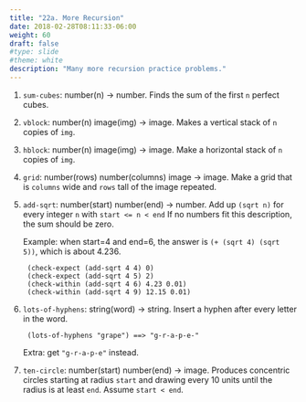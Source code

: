 ```yaml
---
title: "22a. More Recursion"
date: 2018-02-28T08:11:33-06:00
weight: 60
draft: false
#type: slide
#theme: white
description: "Many more recursion practice problems."
---
```


1. `sum-cubes`: number(n) -> number. Finds the sum of the first `n` perfect cubes. 

2. `vblock`: number(n) image(img) -> image. Makes a vertical stack of `n` copies of `img`.

3. `hblock`: number(n) image(img) -> image. Make a horizontal stack of `n` copies of `img`.

4. `grid`: number(rows) number(columns) image -> image. Make a grid that is `columns` wide and `rows` tall of the image repeated.

5. `add-sqrt`: number(start) number(end) -> number. Add up `(sqrt n)` for every integer `n` with `start <= n < end`
If no numbers fit this description, the sum should be zero.

    Example: when start=4 and end=6, the answer is `(+ (sqrt 4) (sqrt 5))`, which is about 4.236.

        (check-expect (add-sqrt 4 4) 0)
        (check-expect (add-sqrt 4 5) 2)
        (check-within (add-sqrt 4 6) 4.23 0.01)
        (check-within (add-sqrt 4 9) 12.15 0.01)

6. `lots-of-hyphens`: string(word) -> string. Insert a hyphen after every letter in the word. 

        (lots-of-hyphens "grape") ==> "g-r-a-p-e-"

    Extra: get `"g-r-a-p-e"` instead.

7. `ten-circle`: number(start) number(end) -> image. Produces concentric circles starting at radius `start` and drawing every 10 units until the radius is at least `end`. Assume `start < end`.

